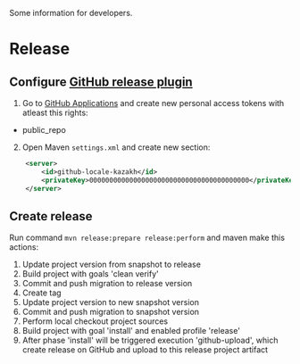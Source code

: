 Some information for developers.

# Release

## Configure [GitHub release plugin](https://github.com/jutzig/github-release-plugin)

1. Go to [GitHub Applications](https://github.com/settings/applications) and create new personal access tokens with atleast this rights:
  * public_repo
2. Open Maven `settings.xml` and create new section:
```xml
	<server>
		<id>github-locale-kazakh</id>
		<privateKey>0000000000000000000000000000000000000000</privateKey>
	</server>
```

## Create release

Run command `mvn release:prepare release:perform` and maven make this actions:

1. Update project version from snapshot to release
1. Build project with goals 'clean verify'
1. Commit and push migration to release version
1. Create tag
1. Update project version to new snapshot version
1. Commit and push migration to snapshot version
1. Perform local checkout project sources
1. Build project with goal 'install' and enabled profile 'release'
1. After phase 'install' will be triggered execution 'github-upload', which create release on GitHub and upload to this release project artifact
